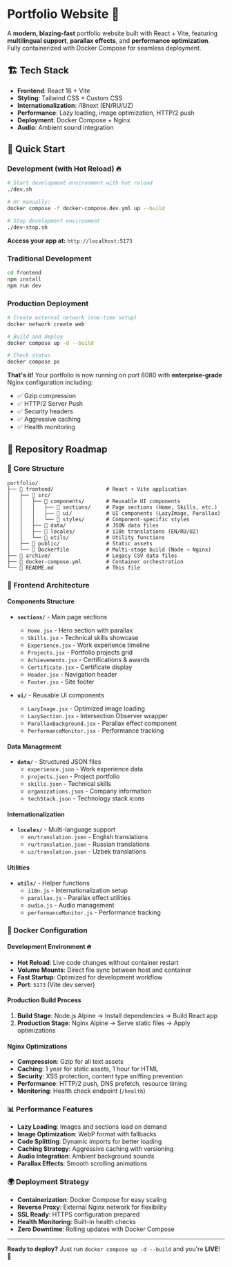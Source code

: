 # Portfolio Website 🚀

A **modern, blazing-fast** portfolio website built with React + Vite, featuring **multilingual support**, **parallax effects**, and **performance optimization**. Fully containerized with Docker Compose for seamless deployment.

## 🏗️ Tech Stack

- **Frontend**: React 18 + Vite
- **Styling**: Tailwind CSS + Custom CSS
- **Internationalization**: i18next (EN/RU/UZ)
- **Performance**: Lazy loading, image optimization, HTTP/2 push
- **Deployment**: Docker Compose + Nginx
- **Audio**: Ambient sound integration

## 🚀 Quick Start

### Development (with Hot Reload) 🔥
```bash
# Start development environment with hot reload
./dev.sh

# Or manually:
docker compose -f docker-compose.dev.yml up --build

# Stop development environment
./dev-stop.sh
```

**Access your app at:** `http://localhost:5173`

### Traditional Development
```bash
cd frontend
npm install
npm run dev
```

### Production Deployment
```bash
# Create external network (one-time setup)
docker network create web

# Build and deploy
docker compose up -d --build

# Check status
docker compose ps
```

**That's it!** Your portfolio is now running on port 8080 with **enterprise-grade** Nginx configuration including:
- ✅ Gzip compression
- ✅ HTTP/2 Server Push
- ✅ Security headers
- ✅ Aggressive caching
- ✅ Health monitoring

## 📁 Repository Roadmap

### 🎯 Core Structure
```
portfolio/
├── 📁 frontend/                 # React + Vite application
│   ├── 📁 src/
│   │   ├── 📁 components/       # Reusable UI components
│   │   │   ├── 📁 sections/     # Page sections (Home, Skills, etc.)
│   │   │   ├── 📁 ui/           # UI components (LazyImage, Parallax)
│   │   │   └── 📁 styles/       # Component-specific styles
│   │   ├── 📁 data/             # JSON data files
│   │   ├── 📁 locales/          # i18n translations (EN/RU/UZ)
│   │   └── 📁 utils/            # Utility functions
│   ├── 📁 public/               # Static assets
│   └── 📄 Dockerfile            # Multi-stage build (Node → Nginx)
├── 📁 archive/                  # Legacy CSV data files
├── 📄 docker-compose.yml        # Container orchestration
└── 📄 README.md                 # This file
```

### 🎨 Frontend Architecture

#### **Components Structure**
- **`sections/`** - Main page sections
  - `Home.jsx` - Hero section with parallax
  - `Skills.jsx` - Technical skills showcase
  - `Experience.jsx` - Work experience timeline
  - `Projects.jsx` - Portfolio projects grid
  - `Achievements.jsx` - Certifications & awards
  - `Certificate.jsx` - Certificate display
  - `Header.jsx` - Navigation header
  - `Footer.jsx` - Site footer

- **`ui/`** - Reusable UI components
  - `LazyImage.jsx` - Optimized image loading
  - `LazySection.jsx` - Intersection Observer wrapper
  - `ParallaxBackground.jsx` - Parallax effect component
  - `PerformanceMonitor.jsx` - Performance tracking

#### **Data Management**
- **`data/`** - Structured JSON files
  - `experience.json` - Work experience data
  - `projects.json` - Project portfolio
  - `skills.json` - Technical skills
  - `organizations.json` - Company information
  - `techStack.json` - Technology stack icons

#### **Internationalization**
- **`locales/`** - Multi-language support
  - `en/translation.json` - English translations
  - `ru/translation.json` - Russian translations
  - `uz/translation.json` - Uzbek translations

#### **Utilities**
- **`utils/`** - Helper functions
  - `i18n.js` - Internationalization setup
  - `parallax.js` - Parallax effect utilities
  - `audio.js` - Audio management
  - `performanceMonitor.js` - Performance tracking

### 🐳 Docker Configuration

#### **Development Environment** 🔥
- **Hot Reload**: Live code changes without container restart
- **Volume Mounts**: Direct file sync between host and container
- **Fast Startup**: Optimized for development workflow
- **Port**: `5173` (Vite dev server)

#### **Production Build Process**
1. **Build Stage**: Node.js Alpine → Install dependencies → Build React app
2. **Production Stage**: Nginx Alpine → Serve static files → Apply optimizations

#### **Nginx Optimizations**
- **Compression**: Gzip for all text assets
- **Caching**: 1 year for static assets, 1 hour for HTML
- **Security**: XSS protection, content type sniffing prevention
- **Performance**: HTTP/2 push, DNS prefetch, resource timing
- **Monitoring**: Health check endpoint (`/health`)

### 📊 Performance Features

- **Lazy Loading**: Images and sections load on demand
- **Image Optimization**: WebP format with fallbacks
- **Code Splitting**: Dynamic imports for better loading
- **Caching Strategy**: Aggressive caching with versioning
- **Audio Integration**: Ambient background sounds
- **Parallax Effects**: Smooth scrolling animations

### 🌍 Deployment Strategy

- **Containerization**: Docker Compose for easy scaling
- **Reverse Proxy**: External Nginx network for flexibility
- **SSL Ready**: HTTPS configuration prepared
- **Health Monitoring**: Built-in health checks
- **Zero Downtime**: Rolling updates with Docker Compose

---

**Ready to deploy?** Just run `docker compose up -d --build` and you're **LIVE**! 🎉